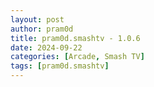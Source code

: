 ```yaml
---
layout: post
author: pram0d
title: pram0d.smashtv - 1.0.6
date: 2024-09-22
categories: [Arcade, Smash TV]
tags: [pram0d.smashtv]
---
```


